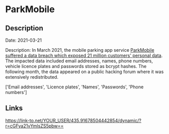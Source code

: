 # ParkMobile

## Description

Date: 2021-03-21

Description:
In March 2021, the mobile parking app service <a href="https://krebsonsecurity.com/2021/04/parkmobile-breach-exposes-license-plate-data-mobile-numbers-of-21m-users/" target="_blank" rel="noopener">ParkMobile suffered a data breach which exposed 21 million customers' personal data</a>. The impacted data included email addresses, names, phone numbers, vehicle licence plates and passwords stored as bcrypt hashes. The following month, the data appeared on a public hacking forum where it was extensively redistributed.


['Email addresses', 'Licence plates', 'Names', 'Passwords', 'Phone numbers']

## Links

https://link-to.net/YOUR_USER/435.91678504442854/dynamic/?r=cGFya21vYmlsZS5pbw==